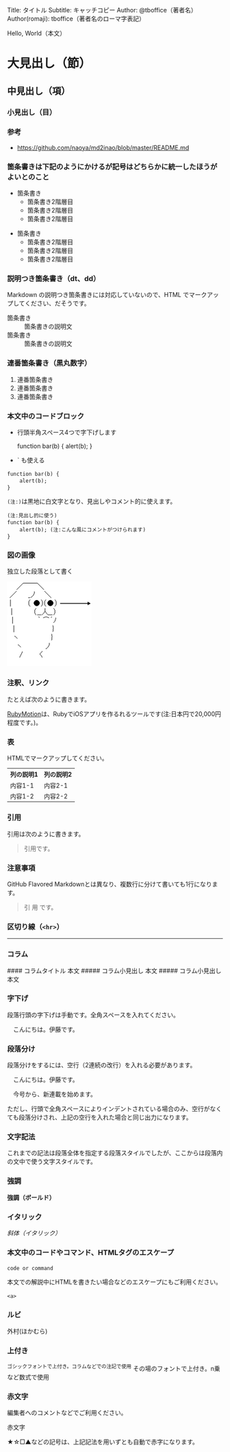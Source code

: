 Title: タイトル
Subtitle: キャッチコピー
Author: @tboffice（著者名）
Author(romaji): tboffice（著者名のローマ字表記）

Hello, World（本文）

# 大見出し（節）
## 中見出し（項）
### 小見出し（目）

### 参考

- https://github.com/naoya/md2inao/blob/master/README.md

### 箇条書きは下記のようにかけるが記号はどちらかに統一したほうがよいとのこと

* 箇条書き
    * 箇条書き2階層目
    * 箇条書き2階層目
    * 箇条書き2階層目

- 箇条書き
    - 箇条書き2階層目
    - 箇条書き2階層目
    - 箇条書き2階層目

### 説明つき箇条書き（dt、dd）

Markdown の説明つき箇条書きには対応していないので、HTML でマークアップしてください、だそうです。

<dl>
  <dt>箇条書き</dt>
  <dd>箇条書きの説明文</dd>
  <dt>箇条書き</dt>
  <dd>箇条書きの説明文</dd>
</dl>

### 連番箇条書き（黒丸数字）

1. 連番箇条書き
2. 連番箇条書き
3. 連番箇条書き

### 本文中のコードブロック

- 行頭半角スペース4つで字下げします

    function bar(b) {
        alert(b);
    }

- ` も使える

```
function bar(b) {
    alert(b);
}
```

`(注:)`は黒地に白文字となり、見出しやコメント的に使えます。

    (注:見出し的に使う)
    function bar(b) {
        alert(b); (注:こんな風にコメントがつけられます)
    }


### 図の画像

独立した段落として書く

![アイコンのキャプション](img/icon.png)


### 注釈、リンク

たとえば次のように書きます。

[RubyMotion](http://rubymotion.com/)は、RubyでiOSアプリを作るれるツールです(注:日本円で20,000円程度です。)。


### 表

HTMLでマークアップしてください。

<table summary='表1::キャプション'>
  <tr>
     <th>列の説明1</th>
     <th>列の説明2</th>
  </tr>
  <tr>
     <td>内容1-1</td>
     <td>内容2-1</td>
  </tr>
  <tr>
     <td>内容1-2</td>
     <td>内容2-2</td>
  </tr>
</table>

### 引用

引用は次のように書きます。

> 引用です。

### 注意事項

GitHub Flavored Markdownとは異なり、複数行に分けて書いても1行になります。

> 引
> 用
> です。


### 区切り線（`<hr>`）

---

### コラム

<div class='column'>
#### コラムタイトル
本文
##### コラム小見出し
本文
##### コラム小見出し
本文
</div>

### 字下げ

段落行頭の字下げは手動です。全角スペースを入れてください。

　こんにちは。伊藤です。

### 段落分け

段落分けをするには、空行（2連続の改行）を入れる必要があります。

　こんにちは。伊藤です。

　今号から、新連載を始めます。


ただし、行頭で全角スペースによりインデントされている場合のみ、空行がなくても段落分けされ、上記の空行を入れた場合と同じ出力になります。

### 文字記法

これまでの記法は段落全体を指定する段落スタイルでしたが、ここからは段落内の文中で使う文字スタイルです。

### 強調

**強調（ボールド）**

### イタリック

_斜体（イタリック）_

### 本文中のコードやコマンド、HTMLタグのエスケープ

`code or command`

本文での解説中にHTMLを書きたい場合などのエスケープにもご利用ください。

`<a>`

### ルビ

<span class='ruby'>外村(ほかむら)</span>

### 上付き

<sup>ゴシックフォントで上付き。コラムなどでの注記で使用</sup>
<sup2>その場のフォントで上付き。n乗など数式で使用</sup2>

### 赤文字

編集者へのコメントなどでご利用ください。

<span class='red'>赤文字</span>

★☆□▲などの記号は、上記記法を用いずとも自動で赤字になります。



